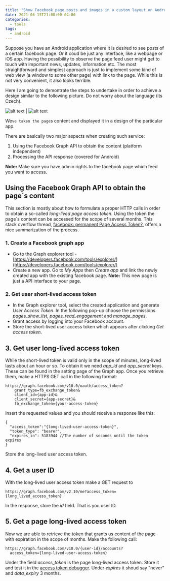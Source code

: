 ```yaml
---
title: "Show Facebook page posts and images in a custom layout on Android"
date: 2021-06-15T21:00:00-04:00
categories:
  - tools
tags:
  - android
---
```


Suppose you have an Android application where it is desired to see posts of a certain facebook page. Or it coud be just any interface, like a webpage or iOS app. Having the possibility to observe the page feed user might get to touch with important news, updates, information etc.
The most straightforward and simplest approach is just to implement some kind of web view (a window to some other page) with link to the page. While this is not very convenient, it also looks terrible.

Here I am going to demontrate the steps to undertake in order to achieve a design similar to the following picture. Do not worry about the language (its Czech).

![alt text][feed1] | ![alt text][feed2]

We`ve taken the page`s content and displayed it in a design of the particular app. 

There are basically two major aspects when creating such service:
1. Using the Facebook Graph API to obtain the content (platform independent)
2. Processing the API response (covered for Android)

**Note:** Make sure you have admin rights to the facebook page which feed you want to access.

## Using the Facebook Graph API to obtain the page`s content

This section is mostly about how to formulate a proper HTTP calls in order to obtain a so-called *long-lived page access token*. Using the token the page`s content can be accessed for the scope of several months. This stack overflow thread, [facebook: permanent Page Access Token?](https://stackoverflow.com/questions/17197970/facebook-permanent-page-access-token?noredirect=1&lq=1), offers a nice summarization of the process.

### 1. Create a Facebook graph app

* Go to the Graph explorer tool - [https://developers.facebook.com/tools/explorer/](https://developers.facebook.com/tools/explorer/)
* Create a new app. Go to *My Apps* then *Create app* and link the newly created app with the existing facebook page. **Note:** This new page is just a API interface to your page. 

### 2. Get user short-lived access token

* In the Graph explorer tool, select the created application and generate *User Access Token*. In the following pop-up choose the permissions *pages_show_list*, *pages_read_engagement* and *manage_pages*. 
* Grant access by logging into your Facebook account. 
* Store the short-lived user access token which appears after clicking *Get access token*.

## 3. Get user long-lived access token

While the short-lived token is valid only in the scope of minutes, long-lived lasts about an hour or so. To obtain it we need *app_id* and *app_secret* keys. These can be found in the setting page of the Graph app. Once you retrieve them, make a HTTPS GET call in the following format:

```
https://graph.facebook.com/v10.0/oauth/access_token?  
    grant_type=fb_exchange_token&          
    client_id={app-id}&
    client_secret={app-secret}&
    fb_exchange_token={your-access-token}
```

Insert the requested values and you should receive a response like this:

```
{
  "access_token":"{long-lived-user-access-token}",
  "token_type": "bearer",
  "expires_in": 5183944 //The number of seconds until the token expires
}
```

Store the long-lived user access token.

## 4. Get a user ID

With the long-lived user access token make a GET request to

```
https://graph.facebook.com/v2.10/me?access_token={long_lived_access_token}
```

In the response, store the *id* field. That is you user ID.

## 5. Get a page long-lived access token

Now we are able to retrieve the token that grants us content of the page with expiration in the scope of months. Make the following call:

```
https://graph.facebook.com/v10.0/{user-id}/accounts?
  access_token={long-lived-user-access-token}
```

Under the field *access_token* is the page long-lived access token. Store it and test it in the [access token debugger](https://developers.facebook.com/tools/debug/accesstoken). Under *expires* it shoud say "never" and *data_expiry* 3 months. 

[feed1]: https://github.com/vojtaiii/personal_site/blob/gh-pages/assets/images/fb_page/feed1.png?raw=true
[feed2]: https://github.com/vojtaiii/personal_site/blob/gh-pages/assets/images/fb_page/feed2.png?raw=true

